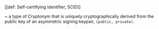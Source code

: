 [[def: Self-certifying identifier, SCID]]

~ a type of Cryptonym that is uniquely cryptographically derived from the public key of an asymmetric signing keypair, `(public, private)`.
